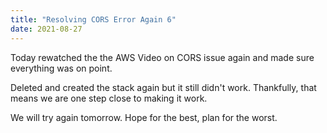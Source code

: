 ```yaml
---
title: "Resolving CORS Error Again 6"
date: 2021-08-27
---
```


Today rewatched the the AWS Video on CORS issue again and made sure everything was on point.

Deleted and created the stack again but it still didn't work. Thankfully, that means we are one step close to making it work.

We will try again tomorrow. Hope for the best, plan for the worst.